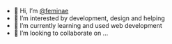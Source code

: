 - 👋 Hi, I’m <a href="https://feminae.github.io">@feminae</a>
- 👀 I’m interested by development, design and helping
- 🌱 I’m currently learning and used web development
- 💞️ I’m looking to collaborate on ...

<!---
Feminae/Feminae is a ✨ special ✨ repository because its `README.md` (this file) appears on your GitHub profile.
You can click the Preview link to take a look at your changes.
--->
